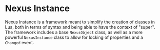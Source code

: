 # Nexus Instance
Nexus Instance is a framework meant to simplify the
creation of classes in Lua, both in terms of syntax and
being able to have the context of "super". The framework
includes a base `NexusObject` class, as well as a more
powerful `NexusInstance` class to allow for locking
of properties and a `Changed` event.
